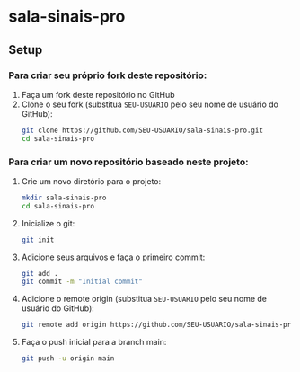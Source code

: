 # sala-sinais-pro

## Setup

### Para criar seu próprio fork deste repositório:

1. Faça um fork deste repositório no GitHub
2. Clone o seu fork (substitua `SEU-USUARIO` pelo seu nome de usuário do GitHub):
   ```bash
   git clone https://github.com/SEU-USUARIO/sala-sinais-pro.git
   cd sala-sinais-pro
   ```

### Para criar um novo repositório baseado neste projeto:

1. Crie um novo diretório para o projeto:
   ```bash
   mkdir sala-sinais-pro
   cd sala-sinais-pro
   ```

2. Inicialize o git:
   ```bash
   git init
   ```

3. Adicione seus arquivos e faça o primeiro commit:
   ```bash
   git add .
   git commit -m "Initial commit"
   ```

4. Adicione o remote origin (substitua `SEU-USUARIO` pelo seu nome de usuário do GitHub):
   ```bash
   git remote add origin https://github.com/SEU-USUARIO/sala-sinais-pro.git
   ```

5. Faça o push inicial para a branch main:
   ```bash
   git push -u origin main
   ```